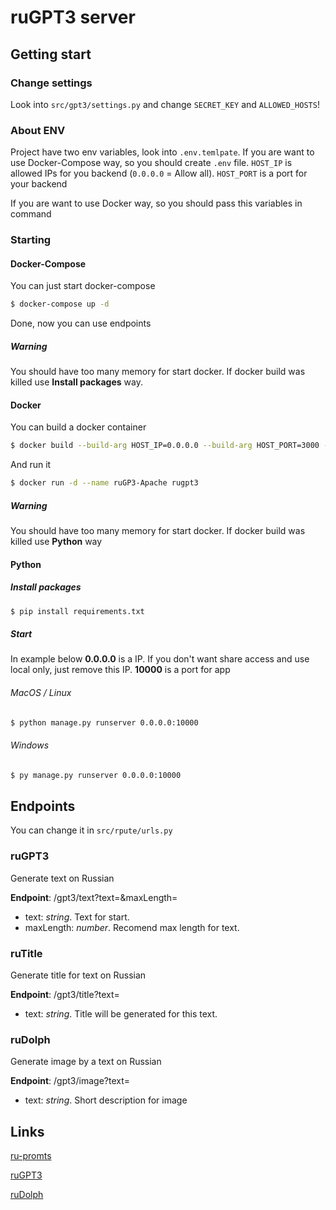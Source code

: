 # ruGPT3 server

## Getting start

### Change settings

Look into `src/gpt3/settings.py` and change `SECRET_KEY` and `ALLOWED_HOSTS`!

### About ENV

Project have two env variables, look into `.env.temlpate`. If you are want to use Docker-Compose way, so you should create `.env` file. `HOST_IP` is allowed IPs for you backend (`0.0.0.0` = Allow all). `HOST_PORT` is a port for your backend

If you are want to use Docker way, so you should pass this variables in command

### Starting

#### Docker-Compose

You can just start docker-compose

```bash
$ docker-compose up -d
```

Done, now you can use endpoints

##### Warning

You should have too many memory for start docker. If docker build was killed use **Install packages** way.

#### Docker

You can build a docker container

```bash
$ docker build --build-arg HOST_IP=0.0.0.0 --build-arg HOST_PORT=3000 -t rugpt3 .
```

And run it

```bash
$ docker run -d --name ruGP3-Apache rugpt3
```

##### Warning

You should have too many memory for start docker. If docker build was killed use **Python** way

#### Python

##### Install packages

```bash
$ pip install requirements.txt
```

##### Start

In example below **0.0.0.0** is a IP. If you don't want share access and use local only, just remove this IP. **10000** is a port for app

###### MacOS / Linux

```bash
$ python manage.py runserver 0.0.0.0:10000
```

###### Windows

```bash
$ py manage.py runserver 0.0.0.0:10000
```

## Endpoints

You can change it in `src/rpute/urls.py`

### ruGPT3

Generate text on Russian

**Endpoint**: /gpt3/text?text=&maxLength=

-   text: _string_. Text for start.
-   maxLength: _number_. Recomend max length for text.

### ruTitle

Generate title for text on Russian

**Endpoint**: /gpt3/title?text=

-   text: _string_. Title will be generated for this text.

### ruDolph

Generate image by a text on Russian

**Endpoint**: /gpt3/image?text=

-   text: _string_. Short description for image

## Links

[ru-promts](https://github.com/sberbank-ai/ru-prompts)

[ruGPT3](https://github.com/sberbank-ai/ru-gpts)

[ruDolph](https://github.com/sberbank-ai/ru-dolph)
